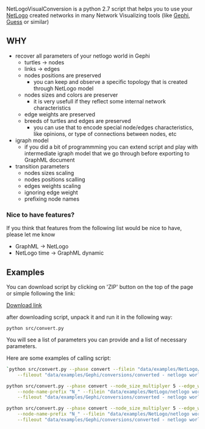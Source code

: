NetLogoVisualConversion is a python 2.7 script that helps you to use your [NetLogo](http://ccl.northwestern.edu/netlogo/) created networks in many Network Visualizing tools (like [Gephi](http://gephi.org/), [Guess](http://graphexploration.cond.org/) or similar)

## WHY
* recover all parameters of your netlogo world in Gephi
    * turtles -> nodes
    * links -> edges
    * nodes positions are preserved
        * you can keep and observe a specific topology that is created through NetLogo model
    * nodes sizes and colors are preserver
        * it is very usefull if they reflect some internal network characteristics
    * edge weights are preserved
    * breeds of turtles and edges are preserved
        * you can use that to encode special node/edges characteristics, like opinions, or type of connections between nodes, etc
* igraph model
    * if you did a bit of programmming you can extend script and play with intermediate igraph model that we go through before exporting to GraphML document
* transition parameters
    * nodes sizes scaling
    * nodes positions scalling
    * edges weights scaling
    * ignoring edge weight
    * prefixing node names

### Nice to have features?
If you think that features from the following list would be nice to have, please let me know
* GraphML -> NetLogo
* NetLogo time -> GraphML dynamic

## Examples

You can download script by clicking on 'ZIP' button on the top of the page or simple following the link:

[Download link](https://github.com/mprinc/NetLogoVisualConversion/archive/master.zip)

after downloading script, unpack it and run it in the following way:

`python src/convert.py`

You will see a list of parameters you can provide and a list of necessary parameters.

Here are some examples of calling script:

```bash
`python src/convert.py --phase convert --filein "data/examples/NetLogo/netlogo world - cliques.csv" \
    --fileout "data/examples/Gephi/conversions/converted - netlogo world - cliques.graphml"
```

```bash
python src/convert.py --phase convert --node_size_multiplyer 5 --edge_weight_multiplyer 3 --edge_weight_ignore true --coord_multiplyer 10 \
    --node-name-prefix "N_" --filein "data/examples/NetLogo/netlogo world - cliques.csv" \
    --fileout "data/examples/Gephi/conversions/converted - netlogo world - cliques.graphml"
```


```bash
python src/convert.py --phase convert --node_size_multiplyer 5 --edge_weight_multiplyer 3 --edge_weight_ignore true --coord_multiplyer 10 \
    --node-name-prefix "N_" --filein "data/examples/NetLogo/netlogo world - SmallWorldWS.csv" \
    --fileout "data/examples/Gephi/conversions/converted - netlogo world - SmallWorldWS.graphml"
```